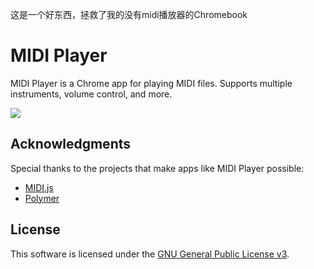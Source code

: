 这是一个好东西，拯救了我的没有midi播放器的Chromebook

# MIDI Player #

MIDI Player is a Chrome app for playing MIDI files. Supports multiple instruments, volume control, and more.

[<img src="https://developer.chrome.com/webstore/images/ChromeWebStore_BadgeWBorder_v2_206x58.png"/>](https://chrome.google.com/webstore/detail/midi-player/ggdnfelcdiebaofocemalnfclifhbfij)

## Acknowledgments ##

Special thanks to the projects that make apps like MIDI Player possible:

 - [MIDI.js](http://mudcu.be/midi-js/)
 - [Polymer](http://www.polymer-project.org/)

## License ##

This software is licensed under the [GNU General Public License v3](http://www.gnu.org/copyleft/gpl.html).
